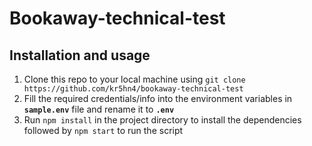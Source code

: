 # Bookaway-technical-test

## Installation and usage

1. Clone this repo to your local machine using `git clone https://github.com/kr5hn4/bookaway-technical-test`
2. Fill the required credentials/info into the environment variables in **`sample.env`** file and rename it to **`.env`**
3. Run `npm install` in the project directory to install the dependencies followed by `npm start` to run the script

